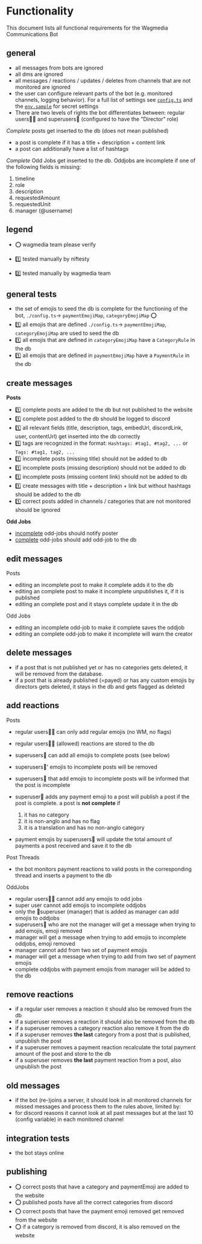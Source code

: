 # Functionality

This document lists all functional requirements for the Wagmedia Communications
Bot

## general

- all messages from bots are ignored
- all dms are ignored
- all messages / reactions / updates / deletes from channels that are not
  monitored are ignored
- the user can configure relevant parts of the bot (e.g. monitored channels,
  logging behavior). For a full list of settings see [`config.ts`](config.ts)
  and the [`env.sample`](.env.sample) for secret settings
- There are two levels of rights the bot differentiates between: regular users🤷‍♂️
  and superusers🦹 (configured to have the "Director" role)

_Complete_ posts get inserted to the db (does not mean published)

- a post is complete if it has a title + description + content link
- a post can additionally have a list of hashtags

_Complete_ Odd Jobs get inserted to the db. Oddjobs are incomplete if one of the
following fields is missing:

1. timeline
2. role
3. description
4. requestedAmount
5. requestedUnit
6. manager (@username)

## legend

- ⭕️ wagmedia team please verify

- 1️⃣ tested manually by niftesty
- 2️⃣ tested manually by wagmedia team

## general tests

- the set of emojis to seed the db is complete for the functioning of the bot,
  `./config.ts`-> `paymentEmojiMap`, `categoryEmojiMap` ⭕️
- 1️⃣ all emojis that are defined `./config.ts`-> `paymentEmojiMap`,
  `categoryEmojiMap` are used to seed the db
- 1️⃣ all emojis that are defined in `categoryEmojiMap` have a `CategoryRule` in
  the db
- 1️⃣ all emojis that are defined in `paymentEmojiMap` have a `PaymentRule` in
  the db

## create messages

**Posts**

- 1️⃣ complete posts are added to the db but not published to the website
- 1️⃣ complete post added to the db should be logged to discord
- 1️⃣ all relevant fields (title, description, tags, embedUrl, discordLink, user,
  contentUrl) get inserted into the db correctly
- 1️⃣ tags are recognized in the format: `Hashtags: #tag1, #tag2, ...` or
  `Tags: #tag1, tag2, ...`
- 1️⃣ incomplete posts (missing title) should not be added to db
- 1️⃣ incomplete posts (missing description) should not be added to db
- 1️⃣ incomplete posts (missing content link) should not be added to db
- 1️⃣ create messages with title + description + link but without hashtags should
  be added to the db
- 1️⃣ correct posts added in channels / categories that are not monitored should
  be ignored

**Odd Jobs**

- [incomplete](#general) odd-jobs should notify poster
- [complete](#general) odd-jobs should add odd-job to the db

## edit messages

Posts

- editing an incomplete post to make it complete adds it to the db
- editing an complete post to make it incomplete unpublishes it, if it is
  published
- editing an complete post and it stays complete update it in the db

Odd Jobs

- editing an incomplete odd-job to make it complete saves the oddjob
- editing an complete odd-job to make it incomplete will warn the creator

## delete messages

- if a post that is not published yet or has no categories gets deleted, it will
  be removed from the database.
- if a post that is already published (=payed) or has any custom emojis by
  directors gets deleted, it stays in the db and gets flagged as deleted

## add reactions

Posts

- regular users🤷‍♂️ can only add regular emojis (no WM, no flags)
- regular users🤷‍♂️ (allowed) reactions are stored to the db
- superusers🦹 can add all emojis to complete posts (see below)
- superusers🦹' emojis to incomplete posts will be removed
- superusers🦹 that add emojis to incomplete posts will be informed that the
  post is incomplete
- superuser🦹 adds any payment emoji to a post will publish a post if the post
  is complete. a post is **not complete** if

  1. it has no category
  2. it is non-anglo and has no flag
  3. it is a translation and has no non-anglo category

- payment emojis by superusers🦹 will update the total amount of payments a post
  received and save it to the db

Post Threads

- the bot monitors payment reactions to valid posts in the corresponding thread
  and inserts a payment to the db

OddJobs

- regular users🤷‍♂️ cannot add any emojis to odd jobs
- super user cannot add emojis to incomplete oddjobs
- only the 🦹superuser (manager) that is added as manager can add emojis to
  oddjobs
- superusers🦹 who are not the manager will get a message when trying to add
  emojis, emoji removed
- manager will get a message when trying to add emojis to incomplete oddjobs,
  emoji removed
- manager cannot add from two set of payment emojis
- manager will get a message when trying to add from two set of payment emojis
- complete oddjobs with payment emojis from manager will be added to the db

## remove reactions

- if a regular user removes a reaction it should also be removed from the db
- if a superuser removes a reaction it should also be removed from the db
- if a superuser removes a category reaction also remove it from the db
- if a superuser removes **the last** category from a post that is published,
  unpublish the post
- if a superuser removes a payment reaction recalculate the total payment amount
  of the post and store to the db
- if a superuser removes **the last** payment reaction from a post, also
  unpublish the post

## old messages

- if the bot (re-)joins a server, it should look in all monitored channels for
  missed messages and process them to the rules above, limited by:
- for discord reasons it cannot look at all past messages but at the last 10
  (config variable) in each monitored channel

## integration tests

- the bot stays online

## publishing

- ⭕️ correct posts that have a category and paymentEmoji are added to the
  website
- ⭕️ published posts have all the correct categories from discord
- ⭕️ correct posts that have the payment emoji removed get removed from the
  website
- ⭕️ if a category is removed from discord, it is also removed on the website
